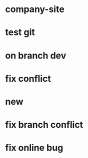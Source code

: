 # company-site
# test git 
# on branch dev
# fix conflict
# new
# fix branch conflict
# fix online bug
